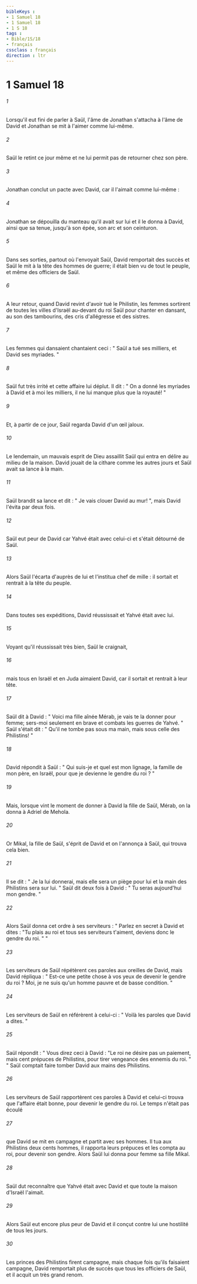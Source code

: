 ```yaml
---
bibleKeys : 
- 1 Samuel 18
- 1 Samuel 18
- 1 S 18
tags : 
- Bible/1S/18
- français
cssclass : français
direction : ltr
---
```


# 1 Samuel 18

###### 1
Lorsqu'il eut fini de parler à Saül, l'âme de Jonathan s'attacha à l'âme de David et Jonathan se mit à l'aimer comme lui-même. 
###### 2
Saül le retint ce jour même et ne lui permit pas de retourner chez son père. 
###### 3
Jonathan conclut un pacte avec David, car il l'aimait comme lui-même : 
###### 4
Jonathan se dépouilla du manteau qu'il avait sur lui et il le donna à David, ainsi que sa tenue, jusqu'à son épée, son arc et son ceinturon. 
###### 5
Dans ses sorties, partout où l'envoyait Saül, David remportait des succès et Saül le mit à la tête des hommes de guerre; il était bien vu de tout le peuple, et même des officiers de Saül. 
###### 6
A leur retour, quand David revint d'avoir tué le Philistin, les femmes sortirent de toutes les villes d'Israël au-devant du roi Saül pour chanter en dansant, au son des tambourins, des cris d'allégresse et des sistres. 
###### 7
Les femmes qui dansaient chantaient ceci : " Saül a tué ses milliers, et David ses myriades. " 
###### 8
Saül fut très irrité et cette affaire lui déplut. Il dit : " On a donné les myriades à David et à moi les milliers, il ne lui manque plus que la royauté! " 
###### 9
Et, à partir de ce jour, Saül regarda David d'un œil jaloux. 
###### 10
Le lendemain, un mauvais esprit de Dieu assaillit Saül qui entra en délire au milieu de la maison. David jouait de la cithare comme les autres jours et Saül avait sa lance à la main. 
###### 11
Saül brandit sa lance et dit : " Je vais clouer David au mur! ", mais David l'évita par deux fois. 
###### 12
Saül eut peur de David car Yahvé était avec celui-ci et s'était détourné de Saül. 
###### 13
Alors Saül l'écarta d'auprès de lui et l'institua chef de mille : il sortait et rentrait à la tête du peuple. 
###### 14
Dans toutes ses expéditions, David réussissait et Yahvé était avec lui. 
###### 15
Voyant qu'il réussissait très bien, Saül le craignait, 
###### 16
mais tous en Israël et en Juda aimaient David, car il sortait et rentrait à leur tête. 
###### 17
Saül dit à David : " Voici ma fille aînée Mérab, je vais te la donner pour femme; sers-moi seulement en brave et combats les guerres de Yahvé. " Saül s'était dit : " Qu'il ne tombe pas sous ma main, mais sous celle des Philistins! " 
###### 18
David répondit à Saül : " Qui suis-je et quel est mon lignage, la famille de mon père, en Israël, pour que je devienne le gendre du roi ? " 
###### 19
Mais, lorsque vint le moment de donner à David la fille de Saül, Mérab, on la donna à Adriel de Mehola. 
###### 20
Or Mikal, la fille de Saül, s'éprit de David et on l'annonça à Saül, qui trouva cela bien. 
###### 21
Il se dit : " Je la lui donnerai, mais elle sera un piège pour lui et la main des Philistins sera sur lui. " Saül dit deux fois à David : " Tu seras aujourd'hui mon gendre. " 
###### 22
Alors Saül donna cet ordre à ses serviteurs : " Parlez en secret à David et dites : "Tu plais au roi et tous ses serviteurs t'aiment, deviens donc le gendre du roi. " " 
###### 23
Les serviteurs de Saül répétèrent ces paroles aux oreilles de David, mais David répliqua : " Est-ce une petite chose à vos yeux de devenir le gendre du roi ? Moi, je ne suis qu'un homme pauvre et de basse condition. " 
###### 24
Les serviteurs de Saül en référèrent à celui-ci : " Voilà les paroles que David a dites. " 
###### 25
Saül répondit : " Vous direz ceci à David : "Le roi ne désire pas un paiement, mais cent prépuces de Philistins, pour tirer vengeance des ennemis du roi. " " Saül comptait faire tomber David aux mains des Philistins. 
###### 26
Les serviteurs de Saül rapportèrent ces paroles à David et celui-ci trouva que l'affaire était bonne, pour devenir le gendre du roi. Le temps n'était pas écoulé 
###### 27
que David se mit en campagne et partit avec ses hommes. Il tua aux Philistins deux cents hommes, il rapporta leurs prépuces et les compta au roi, pour devenir son gendre. Alors Saül lui donna pour femme sa fille Mikal. 
###### 28
Saül dut reconnaître que Yahvé était avec David et que toute la maison d'Israël l'aimait. 
###### 29
Alors Saül eut encore plus peur de David et il conçut contre lui une hostilité de tous les jours. 
###### 30
Les princes des Philistins firent campagne, mais chaque fois qu'ils faisaient campagne, David remportait plus de succès que tous les officiers de Saül, et il acquit un très grand renom. 
